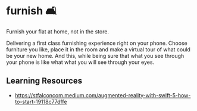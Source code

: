 # furnish 🛋
Furnish your flat at home, not in the store.

Delivering a first class furnishing experience right on your phone. Choose furniture you like, place it in the room and make a virtual tour of what could be your new home. And this, while being sure that what you see through your phone is like what what you will see through your eyes.

## Learning Resources
* https://stfalconcom.medium.com/augmented-reality-with-swift-5-how-to-start-19118c77dffe
